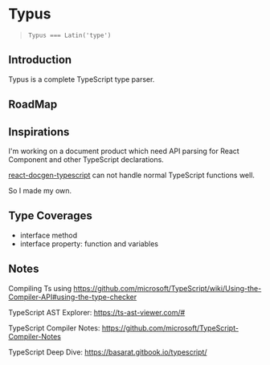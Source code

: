 # Typus

> `Typus === Latin('type')`

## Introduction

Typus is a complete TypeScript type parser.

## RoadMap

## Inspirations

I'm working on a document product which need API parsing for React Component and other TypeScript declarations.

[react-docgen-typescript](https://github.com/styleguidist/react-docgen-typescript) can not handle normal TypeScript functions well.

So I made my own.

## Type Coverages

- interface method
- interface property: function and variables

## Notes

Compiling Ts using https://github.com/microsoft/TypeScript/wiki/Using-the-Compiler-API#using-the-type-checker

TypeScript AST Explorer: https://ts-ast-viewer.com/#

TypeScript Compiler Notes: https://github.com/microsoft/TypeScript-Compiler-Notes

TypeScript Deep Dive: https://basarat.gitbook.io/typescript/
